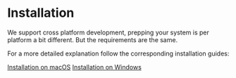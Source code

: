 # Installation

We support cross platform development, prepping your system is per platform a bit different. But the requirements are the same.

For a more detailed explanation follow the corresponding installation guides:

[Installation on macOS](/macos_install_recime_cli.md)
[Installation on Windows](/windows_install_recime_cli.md)
